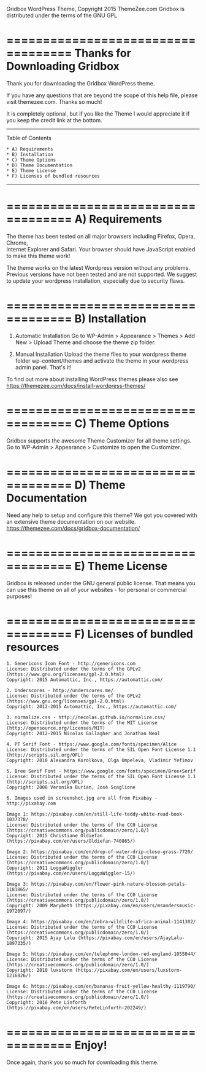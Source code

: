 Gridbox WordPress Theme, Copyright 2015 ThemeZee.com
Gridbox is distributed under the terms of the GNU GPL

===================================
Thanks for Downloading Gridbox
===================================

Thank you for downloading the Gridbox WordPress theme.

If you have any questions that are beyond the scope of this help file, 
please visit themezee.com. Thanks so much!

It is completely optional, but if you like the Theme I would appreciate it if 
you keep the credit link at the bottom.

-----------------------------------
Table of Contents

    * A) Requirements
    * B) Installation
    * C) Theme Options
    * D) Theme Documentation
    * E) Theme License
	* F) Licenses of bundled resources
-----------------------------------

===================================
A) Requirements
===================================

The theme has been tested on all major browsers including Firefox, Opera, Chrome,  
Internet Explorer and Safari. Your browser should have JavaScript enabled to make this theme work!

The theme works on the latest Wordpress version without any problems. Previous versions have not been tested
and are not supported. We suggest to update your wordpress installation, especially due to security flaws.

===================================
B) Installation
===================================

   1. Automatic Installation
      Go to WP-Admin > Appearance > Themes > Add New > Upload Theme and choose the theme zip folder.

   2. Manual Installation
      Upload the theme files to your wordpress theme folder wp-content/themes and activate the theme in
      your wordpress admin panel. That's it!

To find out more about installing WordPress themes please also see https://themezee.com/docs/install-wordpress-themes/

===================================
C) Theme Options
===================================

Gridbox supports the awesome Theme Customizer for all theme settings. 
Go to WP-Admin > Appearance > Customize to open the Customizer.

===================================
D) Theme Documentation
===================================

Need any help to setup and configure this theme? We got you covered with an extensive theme documentation on our website.
https://themezee.com/docs/gridbox-documentation/

===================================
E) Theme License
===================================

Gridbox is released under the GNU general public license. 
That means you can use this theme on all of your websites - for personal or commercial purposes!

===================================
F) Licenses of bundled resources
===================================

	1. Genericons Icon Font - http://genericons.com
	License: Distributed under the terms of the GPLv2 (https://www.gnu.org/licenses/gpl-2.0.html)
	Copyright: 2015 Automattic, Inc., https://automattic.com/
	
	2. Underscores - http://underscores.me/
	License: Distributed under the terms of the GPLv2 (https://www.gnu.org/licenses/gpl-2.0.html)
	Copyright: 2012-2015 Automattic, Inc., https://automattic.com/

	3. normalize.css - http://necolas.github.io/normalize.css/
	License: Distributed under the terms of the MIT License (http://opensource.org/licenses/MIT)
	Copyright: 2012-2015 Nicolas Gallagher and Jonathan Neal
	
	4. PT Serif Font - https://www.google.com/fonts/specimen/Alice
	License: Distributed under the terms of the SIL Open Font License 1.1 (http://scripts.sil.org/OFL)
	Copyright: 2010 Alexandra Korolkova, Olga Umpeleva, Vladimir Yefimov
	
	5. Bree Serif Font - https://www.google.com/fonts/specimen/Bree+Serif
	License: Distributed under the terms of the SIL Open Font License 1.1 (http://scripts.sil.org/OFL)
	Copyright: 2008 Veronika Burian, José Scaglione
	
	6. Images used in screenshot.jpg are all from Pixabay - http://pixabay.com
	
	Image 1: https://pixabay.com/en/still-life-teddy-white-read-book-1037378/
	License: Distributed under the terms of the CC0 License (https://creativecommons.org/publicdomain/zero/1.0/)
	Copyright: 2015 Christiane Oldiefan (https://pixabay.com/en/users/Oldiefan-740865/)
	
	Image 2: https://pixabay.com/en/drop-of-water-drip-close-grass-7720/
	License: Distributed under the terms of the CC0 License (https://creativecommons.org/publicdomain/zero/1.0/)
	Copyright: 2011 LoggaWiggler (https://pixabay.com/en/users/LoggaWiggler-15/)
	
	Image 3: https://pixabay.com/en/flower-pink-nature-blossom-petals-1181865/
	License: Distributed under the terms of the CC0 License (https://creativecommons.org/publicdomain/zero/1.0/)
	Copyright: 2009 Marybeth (https://pixabay.com/en/users/msandersmusic-1972097/)
	
	Image 4: https://pixabay.com/en/zebra-wildlife-africa-animal-1141302/
	License: Distributed under the terms of the CC0 License (https://creativecommons.org/publicdomain/zero/1.0/)
	Copyright: 2015 Ajay Lalu (https://pixabay.com/en/users/AjayLalu-1897335/)
	
	Image 5: https://pixabay.com/en/telephone-london-red-england-1055044/
	License: Distributed under the terms of the CC0 License (https://creativecommons.org/publicdomain/zero/1.0/)
	Copyright: 2010 luxstorm (https://pixabay.com/en/users/luxstorm-1216826/)
	
	Image 6: https://pixabay.com/en/bananas-fruit-yellow-healthy-1119790/
	License: Distributed under the terms of the CC0 License (https://creativecommons.org/publicdomain/zero/1.0/)
	Copyright: 2016 Pete Linforth (https://pixabay.com/en/users/PeteLinforth-202249/)

===================================
Enjoy!
===================================

Once again, thank you so much for downloading this theme. 